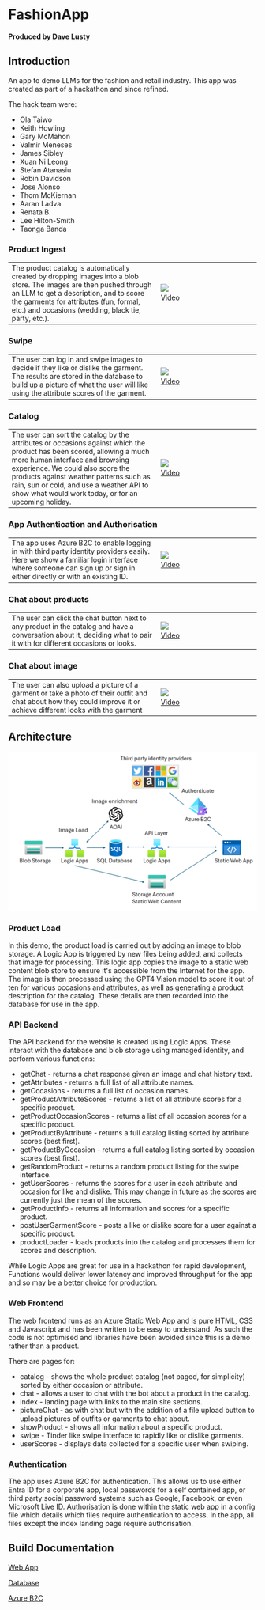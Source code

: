 # FashionApp

**Produced by Dave Lusty**

## Introduction

An app to demo LLMs for the fashion and retail industry. This app was created as part of a hackathon and since refined. 

The hack team were: 
* Ola Taiwo
* Keith Howling
* Gary McMahon
* Valmir Meneses
* James Sibley
* Xuan Ni Leong
* Stefan Atanasiu
* Robin Davidson
* Jose Alonso
* Thom McKiernan
* Aaran Ladva
* Renata B.
* Lee Hilton-Smith
* Taonga Banda

### Product Ingest

<table>
<tr>
<td width="60%">The product catalog is automatically created by dropping images into a blob store. The images are then pushed through an LLM to get a description, and to score the garments for attributes (fun, formal, etc.) and occasions (wedding, black tie, party, etc.).</td>
<td width="40%"><a href="https://www.youtube.com/watch?v=YVrJ57StAoZg"><img src="https://img.youtube.com/vi/VrJ57StAoZg/0.jpg" /><br />Video</a></td>
</tr>
</table>

### Swipe

<table>
<tr>
<td width="60%">The user can log in and swipe images to decide if they like or dislike the garment. The results are stored in the database to build up a picture of what the user will like using the attribute scores of the garment.</td>
<td width="40%"><a href="https://www.youtube.com/watch?v=FqeBDm1covM"><img src="https://img.youtube.com/vi/FqeBDm1covM/0.jpg" /><br />Video</a></td>
</tr>
</table>

### Catalog

<table>
<tr>
<td width="60%">The user can sort the catalog by the attributes or occasions against which the product has been scored, allowing a much more human interface and browsing experience. We could also score the products against weather patterns such as rain, sun or cold, and use a weather API to show what would work today, or for an upcoming holiday.</td>
<td width="40%"><a href="https://www.youtube.com/watch?v=DK9OPRCEEtI"><img src="https://img.youtube.com/vi/DK9OPRCEEtI/0.jpg" /><br />Video</a></td>
</tr>
</table>

### App Authentication and Authorisation

<table>
<tr>
<td width="60%">The app uses Azure B2C to enable logging in with third party identity providers easily. Here we show a familiar login interface where someone can sign up or sign in either directly or with an existing ID.</td>
<td width="40%"><a href="https://www.youtube.com/watch?v=13mguxVR0t4"><img src="https://img.youtube.com/vi/13mguxVR0t4/0.jpg" /><br />Video</a></td>
</tr>
</table>

### Chat about products

<table>
<tr>
<td width="60%">The user can click the chat button next to any product in the catalog and have a conversation about it, deciding what to pair it with for different occasions or looks.</td>
<td width="40%"><a href="https://www.youtube.com/watch?v=7iOt1wcagOA"><img src="https://img.youtube.com/vi/7iOt1wcagOA/0.jpg" /><br />Video</a></td>
</tr>
</table>

### Chat about image

<table>
<tr>
<td width="60%">The user can also upload a picture of a garment or take a photo of their outfit and chat about how they could improve it or achieve different looks with the garment</td>
<td width="40%"><a href="https://www.youtube.com/watch?v=GsA37el960E"><img src="https://img.youtube.com/vi/GsA37el960E/0.jpg" /><br />Video</a></td>
</tr>
</table>

## Architecture

![architecture diagram](images/architecture.png)

### Product Load

In this demo, the product load is carried out by adding an image to blob storage. A Logic App is triggered by new files being added, and collects that image for processing. This logic app copies the image to a static web content blob store to ensure it's accessible from the Internet for the app. The image is then processed using the GPT4 Vision model to score it out of ten for various occasions and attributes, as well as generating a product description for the catalog. These details are then recorded into the database for use in the app.

### API Backend

The API backend for the website is created using Logic Apps. These interact with the database and blob storage using managed identity, and perform various functions:

* getChat - returns a chat response given an image and chat history text.
* getAttributes - returns a full list of all attribute names.
* getOccasions - returns a full list of occasion names.
* getProductAttributeScores - returns a list of all attribute scores for a specific product.
* getProductOccasionScores - returns a list of all occasion scores for a specific product.
* getProductByAttribute - returns a full catalog listing sorted by attribute scores (best first).
* getProductByOccasion - returns a full catalog listing sorted by occasion scores (best first).
* getRandomProduct - returns a random product listing for the swipe interface.
* getUserScores - returns the scores for a user in each attribute and occasion for like and dislike. This may change in future as the scores are currently just the mean of the scores.
* getProductInfo - returns all information and scores for a specific product.
* postUserGarmentScore - posts a like or dislike score for a user against a specific product.
* productLoader - loads products into the catalog and processes them for scores and description.

While Logic Apps are great for use in a hackathon for rapid development, Functions would deliver lower latency and improved throughput for the app and so may be a better choice for production.

### Web Frontend

The web frontend runs as an Azure Static Web App and is pure HTML, CSS and Javascript and has been written to be easy to understand. As such the code is not optimised and libraries have been avoided since this is a demo rather than a product.

There are pages for:

* catalog - shows the whole product catalog (not paged, for simplicity) sorted by either occasion or attribute.
* chat - allows a user to chat with the bot about a product in the catalog.
* index - landing page with links to the main site sections.
* pictureChat - as with chat but with the addition of a file upload button to upload pictures of outfits or garments to chat about.
* showProduct - shows all information about a specific product.
* swipe - Tinder like swipe interface to rapidly like or dislike garments.
* userScores - displays data collected for a specific user when swiping.

### Authentication

The app uses Azure B2C for authentication. This allows us to use either Entra ID for a corporate app, local passwords for a self contained app, or third party social password systems such as Google, Facebook, or even Microsoft Live ID. Authorisation is done within the static web app in a config file which details which files require authentication to access. In the app, all files except the index landing page require authorisation.

## Build Documentation

[Web App](Documentation/webapp.md)

[Database](Documentation/database.md)

[Azure B2C](Documentation/b2c.md)